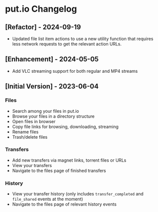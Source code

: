 # put.io Changelog

## [Refactor] - 2024-09-19

- Updated file list item actions to use a new utility function that requires less network requests to get the relevant action URLs.

## [Enhancement] - 2024-05-05

- Add VLC streaming support for both regular and MP4 streams

## [Initial Version] - 2023-06-04

### Files

- Search among your files in put.io
- Browse your files in a directory structure
- Open files in browser
- Copy file links for browsing, downloading, streaming
- Rename files
- Trash/delete files

### Transfers

- Add new transfers via magnet links, torrent files or URLs
- View your transfers
- Navigate to the files page of finished transfers

### History

- View your transfer history (only includes `transfer_completed` and `file_shared` events at the moment)
- Navigate to the files page of relevant history events
